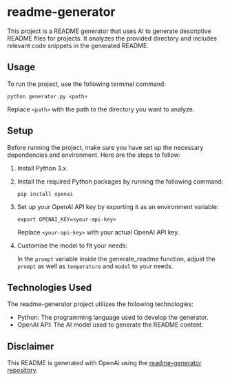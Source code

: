 # readme-generator

This project is a README generator that uses AI to generate descriptive README files for projects. It analyzes the provided directory and includes relevant code snippets in the generated README.

## Usage

To run the project, use the following terminal command:

```
python generator.py <path>
```

Replace `<path>` with the path to the directory you want to analyze.

## Setup

Before running the project, make sure you have set up the necessary dependencies and environment. Here are the steps to follow:

1. Install Python 3.x.
2. Install the required Python packages by running the following command:

   ```
   pip install openai
   ```

3. Set up your OpenAI API key by exporting it as an environment variable:

   ```
   export OPENAI_KEY=<your-api-key>
   ```

   Replace `<your-api-key>` with your actual OpenAI API key.

4. Customise the model to fit your needs:

    In the `prompt` variable inside the generate_readme function, adjust the `prompt` as well as `temperature` and `model` to your needs.

## Technologies Used

The readme-generator project utilizes the following technologies:

- Python: The programming language used to develop the generator.
- OpenAI API: The AI model used to generate the README content.

## Disclaimer

This README is generated with OpenAI using the [readme-generator repository](https://github.com/erikroche/readme-generator).